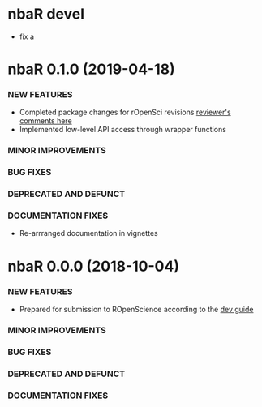 nbaR devel 
==========

* fix a 


nbaR 0.1.0 (2019-04-18)
=========================

### NEW FEATURES

  * Completed package changes for rOpenSci revisions
    [reviewer's comments here](https://github.com/ropensci/software-review/issues/257)
  * Implemented low-level API access through wrapper functions

### MINOR IMPROVEMENTS

### BUG FIXES

### DEPRECATED AND DEFUNCT

### DOCUMENTATION FIXES

   * Re-arrranged documentation in vignettes

nbaR 0.0.0 (2018-10-04)
=========================

### NEW FEATURES

  * Prepared for submission to ROpenScience according to the 
    [dev guide](https://ropensci.github.io/dev_guide/)

### MINOR IMPROVEMENTS

### BUG FIXES

### DEPRECATED AND DEFUNCT

### DOCUMENTATION FIXES


